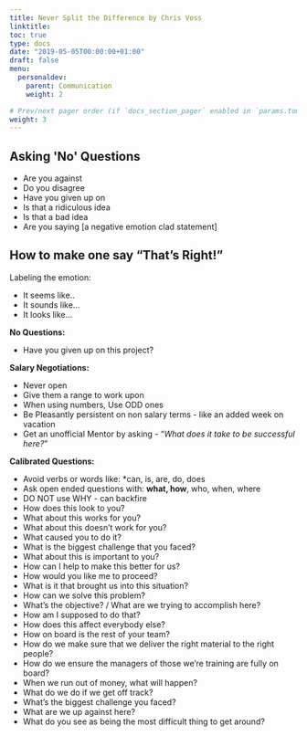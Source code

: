 ```yaml
---
title: Never Split the Difference by Chris Voss
linktitle:
toc: true
type: docs
date: "2019-05-05T00:00:00+01:00"
draft: false
menu:
  personaldev:
    parent: Communication
    weight: 2

# Prev/next pager order (if `docs_section_pager` enabled in `params.toml`)
weight: 3
---
```


## **Asking 'No' Questions**

- Are you against
- Do you disagree
- Have you given up on
- Is that a ridiculous idea
- Is that a bad idea
- Are you saying [a negative emotion clad statement]

## **How to make one say “That’s Right!”**

Labeling the emotion:

- It seems like..
- It sounds like...
- It looks like...

**No Questions:**

- Have you given up on this project?

**Salary Negotiations:**

- Never open
- Give them a range to work upon
- When using numbers, Use ODD ones
- Be Pleasantly persistent on non salary terms - like an added week on vacation
- Get an unofficial Mentor by asking - “*What does it take to be successful here?*”

**Calibrated Questions:**

- Avoid verbs or words like: *can, is, are, do, does
- Ask open ended questions with: **what, how**, who, when, where
- DO NOT use WHY - can backfire
- How does this look to you?
- What about this works for you?
- What about this doesn’t work for you?
- What caused you to do it?
- What is the biggest challenge that you faced?
- What about this is important to you?
- How can I help to make this better for us?
- How would you like me to proceed?
- What is it that brought us into this situation?
- How can we solve this problem?
- What’s the objective? / What are we trying to accomplish here?
- How am I supposed to do that?
- How does this affect everybody else?
- How on board is the rest of your team?
- How do we make sure that we deliver the right material to the right people?
- How do we ensure the managers of those we’re training are fully on board?
- When we run out of money, what will happen?
- What do we do if we get off track?
- What’s the biggest challenge you faced?
- What are we up against here?
- What do you see as being the most difficult thing to get around?